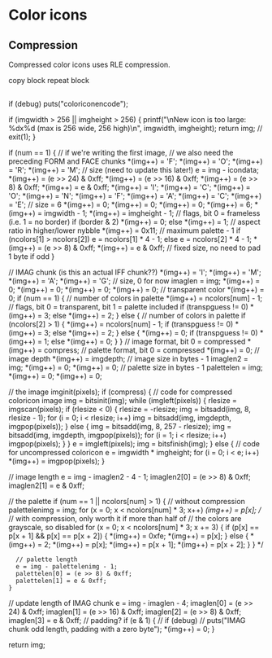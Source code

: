 # Color icons

## Compression

Compressed color icons uses RLE compression.

copy block
repeat block

##

if (debug)
puts("coloriconencode");

if (imgwidth > 256 || imgheight > 256)
{
printf("\nNew icon is too large: %dx%d (max is 256 wide, 256 high)\n", imgwidth, imgheight);
return img;
// exit(1);
}

if (num == 1)
{
// if we're writing the first image,
// we also need the preceding FORM and FACE chunks
*(img++) = 'F';
*(img++) = 'O';
*(img++) = 'R';
*(img++) = 'M';
// size (need to update this later!)
e = img - icondata;
*(img++) = (e >> 24) & 0xff;
*(img++) = (e >> 16) & 0xff;
*(img++) = (e >> 8) & 0xff;
*(img++) = e  & 0xff;
*(img++) = 'I';
*(img++) = 'C';
*(img++) = 'O';
*(img++) = 'N';
*(img++) = 'F';
*(img++) = 'A';
*(img++) = 'C';
*(img++) = 'E';
// size = 6
*(img++) = 0;
*(img++) = 0;
*(img++) = 0;
*(img++) = 6;
*(img++) = imgwidth - 1;
*(img++) = imgheight - 1;
// flags, bit 0 = frameless (i.e. 1 = no border)
if (border & 2)
*(img++) = 0;
else
*(img++) = 1;
// aspect ratio in higher/lower nybble
*(img++) = 0x11;
// maximum palette - 1
if (ncolors[1] > ncolors[2])
e = ncolors[1] * 4 - 1;
else
e = ncolors[2] * 4 - 1;
*(img++) = (e >> 8) & 0xff;
*(img++) = e & 0xff;
// fixed size, no need to pad 1 byte if odd
}

// IMAG chunk (is this an actual IFF chunk??)
*(img++) = 'I';
*(img++) = 'M';
*(img++) = 'A';
*(img++) = 'G';
// size, 0 for now
imaglen = img;
*(img++) = 0;
*(img++) = 0;
*(img++) = 0;
*(img++) = 0;
// transparent color
*(img++) = 0;
if (num == 1)
{
// number of colors in palette
*(img++) = ncolors[num] - 1;
// flags, bit 0 = transparent, bit 1 = palette included
if (transpguess != 0)
*(img++) = 3;
else
*(img++) = 2;
}
else
{
// number of colors in palette
if (ncolors[2] > 1)
{
*(img++) = ncolors[num] - 1;
if (transpguess != 0)
*(img++) = 3;
else
*(img++) = 2;
}
else
{
*(img++) = 0;
if (transpguess != 0)
*(img++) = 1;
else
*(img++) = 0;
}
}
// image format, bit 0 = compressed
*(img++) = compress;
// palette format, bit 0 = compressed
*(img++) = 0;
// image depth
*(img++) = imgdepth;
// image size in bytes - 1
imaglen2 = img;
*(img++) = 0;
*(img++) = 0;
// palette size in bytes - 1
palettelen = img;
*(img++) = 0;
*(img++) = 0;

// the image
imginit(pixels);
if (compress)
{
// code for compressed coloricon image
img = bitsinit(img);
while (imgleft(pixels))
{
rlesize = imgscan(pixels);
if (rlesize < 0)
{
rlesize = -rlesize;
img = bitsadd(img, 8, rlesize - 1);
for (i = 0; i < rlesize; i++)
img = bitsadd(img, imgdepth, imgpop(pixels));
}
else
{
img = bitsadd(img, 8, 257 - rlesize);
img = bitsadd(img, imgdepth, imgpop(pixels));
for (i = 1; i < rlesize; i++)
imgpop(pixels);
}
}
e = imgleft(pixels);
img = bitsfinish(img);
}
else
{
// code for uncompressed coloricon
e = imgwidth * imgheight;
for (i = 0; i < e; i++)
*(img++) = imgpop(pixels);
}

// image length
e = img - imaglen2 - 4 - 1;
imaglen2[0] = (e >> 8) & 0xff;
imaglen2[1] = e & 0xff;

// the palette
if (num == 1 || ncolors[num] > 1)
{
// without compression
palettelenimg = img;
for (x = 0; x < ncolors[num] * 3; x++)
*(img++) = p[x];
/*
// with compression, only worth it if more than half of
// the colors are grayscale, so disabled
for (x = 0; x < ncolors[num] * 3; x += 3)
{
if (p[x] == p[x + 1] && p[x] == p[x + 2])
{
*(img++) = 0xfe;
*(img++) = p[x];
}
else
{
*(img++) = 2;
*(img++) = p[x];
*(img++) = p[x + 1];
*(img++) = p[x + 2];
}
}
*/

      // palette length
      e = img - palettelenimg - 1;
      palettelen[0] = (e >> 8) & 0xff;
      palettelen[1] = e & 0xff;
    }

// update length of IMAG chunk
e = img - imaglen - 4;
imaglen[0] = (e >> 24) & 0xff;
imaglen[1] = (e >> 16) & 0xff;
imaglen[2] = (e >> 8) & 0xff;
imaglen[3] = e & 0xff;
// padding?
if (e & 1)
{
// if (debug)
// puts("IMAG chunk odd length, padding with a zero byte");
*(img++) = 0;
}

return img;
